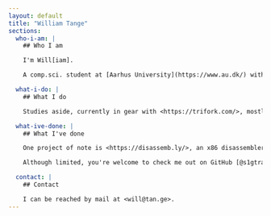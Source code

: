 ```yaml
---
layout: default
title: "William Tange"
sections:
  who-i-am: |
    ## Who I am

    I'm Will[iam].

    A comp.sci. student at [Aarhus University](https://www.au.dk/) with a passion for anything from low-level systems programming to high-level user interactions.

  what-i-do: |
    ## What I do

    Studies aside, currently in gear with <https://trifork.com/>, mostly toying with TypeScript, with everything from Kubernetes and Splunk sprinkled in on the side.

  what-ive-done: |
    ## What I've done

    One project of note is <https://disassemb.ly/>, an x86 disassembler written in Rust compiled to WebAssembly and published on GitHub Pages.

    Although limited, you're welcome to check me out on GitHub [@s1gtrap](https://github.com/s1gtrap).

  contact: |
    ## Contact

    I can be reached by mail at <will@tan.ge>.
---
```

